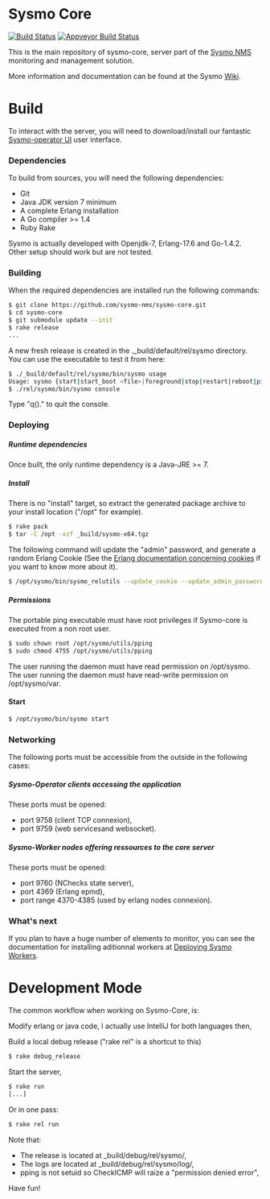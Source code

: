Sysmo Core
==========
[![Build Status](https://travis-ci.org/sysmo-nms/sysmo-core.svg?branch=master)](https://travis-ci.org/sysmo-nms/sysmo-core)
[![Appveyor Build Status](https://ci.appveyor.com/api/projects/status/github/sysmo-nms/sysmo-core?branch=master&svg=true)](https://ci.appveyor.com/project/ssbx/sysmo-core)

This is the main repository of sysmo-core, server part of the [Sysmo NMS](http://www.sysmo.io) monitoring and management solution.

More information and documentation can be found at the Sysmo [Wiki](https://github.com/sysmo-nms/sysmo-nms.github.io/wiki).

Build
=====
To interact with the server, you will need to download/install our fantastic [Sysmo-operator UI](http://www.sysmo.io/Downloads) user interface.

### Dependencies
To build from sources, you will need the following dependencies:
* Git
* Java JDK version 7 minimum
* A complete Erlang installation
* A Go compiler >= 1.4
* Ruby Rake

Sysmo is actually developed with Openjdk-7, Erlang-17.6 and Go-1.4.2. Other setup should work but are not tested.

### Building

When the required dependencies are installed run the following commands:
```sh
$ git clone https://github.com/sysmo-nms/sysmo-core.git
$ cd sysmo-core
$ git submodule update --init
$ rake release
...
```
A new fresh release is created in the ._build/default/rel/sysmo directory. You can use the executable to test it from here:
```sh
$ ./_build/default/rel/sysmo/bin/sysmo usage
Usage: sysmo {start|start_boot <file>|foreground|stop|restart|reboot|ping|console|getpid|console_clean|console_boot <file>|attach|eval|remote_console|upgrade}
$ ./rel/sysmo/bin/sysmo console
```
Type "q()." to quit the console.

### Deploying

##### Runtime dependencies
Once built, the only runtime dependency is a Java-JRE >= 7.


##### Install #####
There is no "install" target, so extract the generated package archive to your install location ("/opt" for example).
```sh
$ rake pack
$ tar -C /opt -xzf _build/sysmo-x64.tgz
```
The following command will update the "admin" password, and generate a random Erlang Cookie (See the [Erlang documentation concerning cookies](http://erlang.org/doc/reference_manual/distributed.html#id87463) if you want to know more about it).
```sh
$ /opt/sysmo/bin/sysmo_relutils --update_cookie --update_admin_password="secretpassword"
```

##### Permissions #####
The portable ping executable must have root privileges if Sysmo-core is executed from a non root user.

```sh
$ sudo chown root /opt/sysmo/utils/pping
$ sudo chmod 4755 /opt/sysmo/utils/pping
```

The user running the daemon must have read permission on /opt/sysmo.
The user running the daemon must have read-write permission on /opt/sysmo/var.

#### Start ####
```sh
$ /opt/sysmo/bin/sysmo start
```

### Networking
The following ports must be accessible from the outside in the following cases:

##### Sysmo-Operator clients accessing the application
These ports must be opened:
* port 9758 (client TCP connexion),
* port 9759 (web servicesand websocket).

##### Sysmo-Worker nodes offering ressources to the core server
These ports must be opened:
* port 9760 (NChecks state server),
* port 4369 (Erlang epmd),
* port range 4370-4385 (used by erlang nodes connexion).

### What's next
If you plan to have a huge number of elements to monitor, you can see the documentation for installing aditionnal workers at [Deploying Sysmo Workers](https://github.com/sysmo-nms/sysmo-nms.github.io/wiki/Deploying-Sysmo-Workers).


Development Mode
================
The common workflow when working on Sysmo-Core, is:

Modify erlang or java code, I actually use IntelliJ for both languages then,

Build a local debug release ("rake rel" is a shortcut to this)
```sh
$ rake debug_release
```

Start the server,
```sh
$ rake run
[...]
```

Or in one pass:
```sh
$ rake rel run
```

Note that:
- The release is located at _build/debug/rel/sysmo/,
- The logs are located at _build/debug/rel/sysmo/log/,
- pping is not setuid so CheckICMP will raize a "permission denied error",

Have fun!

